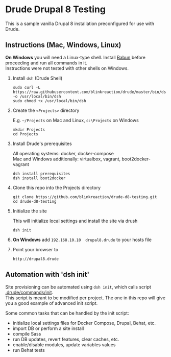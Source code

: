 # Drude Drupal 8 Testing

This is a sample vanilla Drupal 8 installation preconfigured for use with Drude.  

## Instructions (Mac, Windows, Linux)

**On Windows** you will need a Linux-type shell. Install [Babun](http://babun.github.io/) before proceeding and run all commands in it.  
Instructions were not tested with other shells on Windows.

1. Install `dsh` (Drude Shell)

    ```
    sudo curl -L https://raw.githubusercontent.com/blinkreaction/drude/master/bin/dsh  -o /usr/local/bin/dsh
    sudo chmod +x /usr/local/bin/dsh
    ```

2. Create the `<Projects>` directory
    
    E.g. `~/Projects` on Mac and Linux, `c:\Projects` on Windows
    
    ```
    mkdir Projects
    cd Projects
    ```

3. Install Drude's prerequisites
    
    All operating systems: docker, docker-compose  
    Mac and Windows additionally: virtualbox, vagrant, boot2docker-vagrant 

    ```
    dsh install prerequisites
    dsh install boot2docker
    ```
    
4. Clone this repo into the Projects directory

    ```
    git clone https://github.com/blinkreaction/drude-d8-testing.git
    cd drude-d8-testing
    ```

5. Initialize the site

    This will initialize local settings and install the site via drush

    ```
    dsh init
    ```

6. **On Windows** add `192.168.10.10  drupal8.drude` to your hosts file

7. Point your browser to

    ```
    http://drupal8.drude
    ```


## Automation with 'dsh init'

Site provisioning can be automated using `dsh init`, which calls script [.drude/commands/init](.drude/commands/init).  
This script is meant to be modified per project. The one in this repo will give you a good example of advanced init script.

Some common tasks that can be handled by the init script:

- initialize local settings files for Docker Compose, Drupal, Behat, etc.
- import DB or perform a site install
- compile Sass
- run DB updates, revert features, clear caches, etc.
- enable/disable modules, update variables values
- run Behat tests
